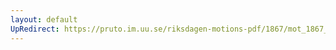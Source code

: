 ```yaml
---
layout: default
UpRedirect: https://pruto.im.uu.se/riksdagen-motions-pdf/1867/mot_1867__fk__50/mot_1867__fk__50-002.pdf
---
```

